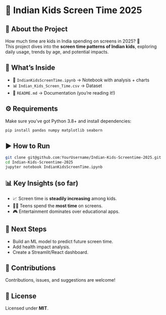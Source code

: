 # 📱 Indian Kids Screen Time 2025  

## 📌 About the Project  
How much time are kids in India spending on screens in 2025? 🤔  
This project dives into the **screen time patterns of Indian kids**, exploring daily usage, trends by age, and potential impacts.  

## 📂 What’s Inside  
- 📓 `IndianKidsScreenTime.ipynb` → Notebook with analysis + charts  
- 📊 `Indian_Kids_Screen_Time.csv` → Dataset  
- 📝 `README.md` → Documentation (you’re reading it!)  

## ⚙️ Requirements  
Make sure you’ve got Python 3.8+ and install dependencies:  
```bash
pip install pandas numpy matplotlib seaborn
```  

## ▶️ How to Run  
```bash
git clone git@github.com:YourUsername/Indian-Kids-Screentime-2025.git
cd Indian-Kids-Screentime-2025
jupyter notebook IndianKidsScreenTime.ipynb
```  

## 📊 Key Insights (so far)  
- 📈 Screen time is **steadily increasing** among kids.  
- 👦👧 Teens spend the **most time** on screens.  
- 🎮 Entertainment dominates over educational apps.  

## 🚀 Next Steps  
- Build an ML model to predict future screen time.  
- Add health impact analysis.  
- Create a Streamlit/React dashboard.  

## 🤝 Contributions  
Contributions, issues, and suggestions are welcome!  

## 📜 License  
Licensed under **MIT**.  
